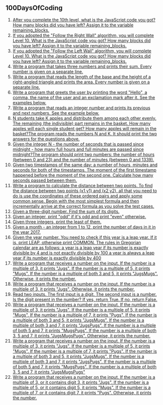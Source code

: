 ## 100DaysOfCoding
1. [After you complete the 10th level, what is the JavaScript code you got? How many blocks did you have left? 
Assign it to the variable remaining_blocks.](Day1.md)
2. [If you adopted the "Follow the Right Wall" algorithm, you will complete Level 10. 
What is the JavaScript code you got? How many blocks did you have left? 
Assign it to the variable remaining_blocks.](Day2.md)
3. [If you adopted the "Follow the Left Wall" algorithm, you will complete Level 10. 
What is the JavaScript code you got? How many blocks did you have left? 
Assign it to the variable remaining_blocks.](Day3.md)
4. [Write a program that takes three numbers and prints their sum. Every number is given on a separate line.](Day4.md)
5. [Write a program that reads the length of the base and the height of a right-angled triangle and prints the area. Every number is given on a separate line.](Day5.md)
6. [Write a program that greets the user by printing the word "Hello", a comma, the name of the user and an exclamation mark after it. See the examples below.](Day6.md)
7. [Write a program that reads an integer number and prints its previous and next numbers. See the example below.](Day7.md)
8. [N students take K apples and distribute them among each other evenly. The remaining (the indivisible) part remains in the basket. How many apples will each single student get? How many apples will remain in the basket?The program reads the numbers N and K. It should print the two answers for the questions above.](Day8.md)
9. [Given the integer N - the number of seconds that is passed since midnight - how many full hours and full minutes are passed since midnight?The program should print two numbers: the number of hours (between 0 and 23) and the number of minutes (between 0 and 1339).](Day9.md)
10. [Given two timestamps of the same day: a number of hours, minutes and seconds for both of the timestamps. The moment of the first timestamp happened before the moment of the second one. Calculate how many seconds passed between them.](Day10.md)
11. [Write a program to calculate the distance between two points.
To find the distance between two points (x1,y1) and (x2,y2), all that you need to do is use the coordinates of these ordered pairs and apply some common sense. Begin with the most simplest formula and then incrementally arrive at the correct formula as you solve the test cases.](Day11.md)
12. [Given a three-digit number. Find the sum of its digits.](Day12.md)
13. [Given an integer, print "odd" if it's odd and print "even" otherwise.](Day13.md)
14. [Given three integers, print the least of them.](Day14.md)
15. [Given a month - an integer from 1 to 12, print the number of days in it in the year 2017.](Day15.md)
16. [Given the year number. You need to check if this year is a leap year. If it is, print LEAP, otherwise print COMMON.
The rules in Gregorian calendar are as follows:
a year is a leap year if its number is exactly divisible by 4 and is not exactly divisible by 100
a year is always a leap year if its number is exactly divisible by 400](Day16.md)
17. [Write a program that receives a number on the input.
If the number is a multiple of 3, it prints "Jugs". 
If the number is a multiple of 5, it prints "Mugs".
If the number is a multiple of both 3 and 5, it prints "JugsMugs".
Otherwise, it prints the number.](Day17.md)
18. [Write a program that receives a number on the input.
If the number is a multiple of 3, it prints "Jugs". 
Otherwise, it prints the number.](Day18.md)
19. [Read two inputs. 
The first input is a digit. 
The second input is a number. 
Is the digit present in the number? If yes, return True.
If no, return False.](Day19.md)
20. [Write a program that receives a number on the input.
If the number is a multiple of 3, it prints "Jugs". 
If the number is a multiple of 5, it prints "Mugs".
If the number is a multiple of 7, it prints "Pugs".
If the number is a multiple of both 3 and 5, it prints "JugsMugs".
If the number is a multiple of both 3 and 7, it prints "JugsPugs".
If the number is a multiple of both 5 and 7, it prints "MugsPugs".
If the number is a multiple of both 3, 5 and 7, it prints "JugsMugsPugs".
Otherwise, it prints the number.](Day20.md)
21. [Write a program that receives a number on the input.
   If the number is a multiple of 3, it prints "Jugs". 
   If the number is a multiple of 5, it prints "Mugs".
   If the number is a multiple of 7, it prints "Pugs".
   If the number is a multiple of both 3 and 5, it prints "JugsMugs".
   If the number is a multiple of both 3 and 7, it prints "JugsPugs".
   If the number is a multiple of both 5 and 7, it prints "MugsPugs".
   If the number is a multiple of both 3, 5 and 7, it prints "JugsMugsPugs"](Day21.md)
22. [Write a program that receives a number on the input.
   If the number is a multiple of 3, or it contains digit 3, it prints "Jugs". 
   If the number is a multiple of 5, or it contains digit 5, it prints "Mugs".
   If the number is a multiple of 7, or it contains digit 7, it prints "Pugs".
  Otherwise, it prints the number.](Day22.md)












